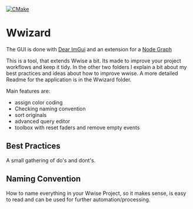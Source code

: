 [![CMake](https://github.com/Yohavier/Wwizard/actions/workflows/cmake.yml/badge.svg?branch=main)](https://github.com/Yohavier/Wwizard/actions/workflows/cmake.yml)

# Wwizard

The GUI is done with [Dear ImGui](https://github.com/ocornut/imgui) and an extension for a [Node Graph](https://github.com/rokups/ImNodes)

This is a tool, that extends Wwise a bit. Its made to improve your project workflows and keep it tidy. 
In the other two folders I explain a bit about my best practices and ideas about how to improve wwise. 
A more detailed Readme for the application is in the Wwizard folder.

Main features are:
  - assign color coding 
  - Checking naming convention
  - sort originals
  - advanced query editor
  - toolbox with reset faders and remove empty events


## Best Practices
A small gathering of do's and dont's. 

## Naming Convention 
How to name everything in your Wwise Project, so it makes sense, is easy to read and can be used for further automation/processing. 
